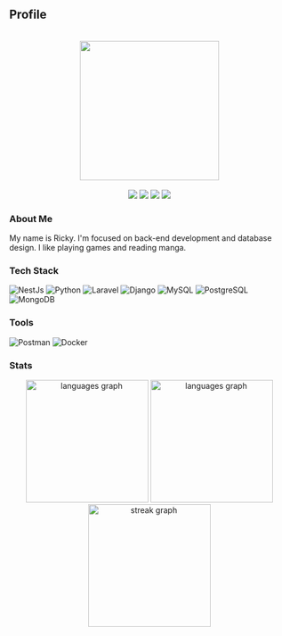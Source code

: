 ## Profile

<br>
<div align="center">
  <img height="250" src="https://media0.giphy.com/media/v1.Y2lkPTc5MGI3NjExcmVtMjNkenZydTZsaGx2em9mODNuemZia2Y5ejhuMXJuM3U5YWxtbyZlcD12MV9pbnRlcm5hbF9naWZfYnlfaWQmY3Q9Zw/E6jscXfv3AkWQ/giphy.gif"  />
</div>
<br>
<div align="center">
  <a href="mailto:rickyputra.tedjo@gmail.com"><img src="https://img.shields.io/badge/-Ricky%20Putra%20Pratama%20Tedjo-EA4335?style=flat&logo=gmail&logoColor=white"/></a>
  <a href="https://www.linkedin.com/in/ricky-putra-tedjo"><img src="https://img.shields.io/badge/-Ricky%20Putra%20Pratama%20Tedjo-0077B5?style=flat&logo=Linkedin&logoColor=white"/></a>
  <a href="https://discord.gg/dttFnBCh"><img src="https://img.shields.io/badge/-.m8-523EAE?style=flat&logo=Discord&logoColor=white"/></a>
  <a href="https://steamcommunity.com/id/rotlm"><img src="https://img.shields.io/badge/-rotlm-08037E?style=flat&logo=Steam&logoColor=white"/></a>
</div>

### About Me
My name is Ricky. I'm focused on back-end development and database design. I like playing games and reading manga. 

### Tech Stack
![NestJs](https://img.shields.io/badge/-NestJs-05122A?style=flat&logo=nestjs)
![Python](https://img.shields.io/badge/-Python-05122A?style=flat&logo=python)
![Laravel](https://img.shields.io/badge/-Laravel-05122A?style=flat&logo=laravel)
![Django](https://img.shields.io/badge/-Django-05122A?style=flat&logo=django)
![MySQL](https://img.shields.io/badge/-MySQL-05122A?style=flat&logo=mysql)
![PostgreSQL](https://img.shields.io/badge/-PostgreSQL-05122A?style=flat&logo=postgresql)
![MongoDB](https://img.shields.io/badge/-MongoDB-05122A?style=flat&logo=mongodb)

### Tools
![Postman](https://img.shields.io/badge/-Postman-05122A?style=flat&logo=postman)
![Docker](https://img.shields.io/badge/-Docker-05122A?style=flat&logo=docker)

### Stats
<div align="center">
  <img src="https://github-readme-stats.vercel.app/api?username=rickytedjo&theme=gruvbox&hide_border=false&include_all_commits=true&count_private=true" height="220" alt="languages graph" />
  <img src="https://github-readme-stats.vercel.app/api/top-langs?username=rickytedjo&locale=en&hide_title=false&layout=compact&card_width=320&langs_count=5&theme=gruvbox&hide_border=false&order=2" height="220" alt="languages graph" />
  <img src="https://streak-stats.demolab.com?user=rickytedjo&locale=en&mode=daily&theme=gruvbox&hide_border=false&border_radius=5&order=3" height="220" alt="streak graph"  />
</div>

